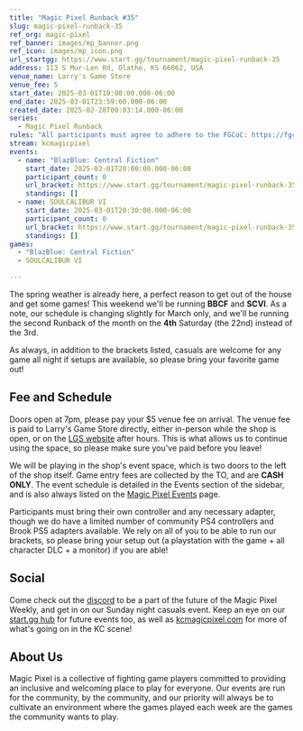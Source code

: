 ```yaml
---
title: "Magic Pixel Runback #35"
slug: magic-pixel-runback-35
ref_org: magic-pixel
ref_banner: images/mp_banner.png
ref_icon: images/mp_icon.png
url_startgg: https://www.start.gg/tournament/magic-pixel-runback-35
address: 113 S Mur-Len Rd, Olathe, KS 66062, USA
venue_name: Larry's Game Store
venue_fee: 5
start_date: 2025-03-01T19:00:00.000-06:00
end_date: 2025-03-01T23:59:00.000-06:00
created_date: 2025-02-28T00:03:14.000-06:00
series:
  - Magic Pixel Runback
rules: "All participants must agree to adhere to the FGCoC: https://fgcoc.com/"
stream: kcmagicpixel
events:
  - name: "BlazBlue: Central Fiction"
    start_date: 2025-03-01T20:00:00.000-06:00
    participant_count: 0
    url_bracket: https://www.start.gg/tournament/magic-pixel-runback-35/events/blazblue-central-fiction/brackets/1903843/2798717
    standings: []
  - name: SOULCALIBUR VI
    start_date: 2025-03-01T20:30:00.000-06:00
    participant_count: 0
    url_bracket: https://www.start.gg/tournament/magic-pixel-runback-35/events/soulcalibur-vi/brackets/1903832/2798706
    standings: []
games:
  - "BlazBlue: Central Fiction"
  - SOULCALIBUR VI

---
```


The spring weather is already here, a perfect reason to get out of the house and get some games! This weekend we'll be running **BBCF** and **SCVI**.<!--more--> As a note, our schedule is changing slightly for March only, and we'll be running the second Runback of the month on the **4th** Saturday (the 22nd) instead of the 3rd.

As always, in addition to the brackets listed, casuals are welcome for any game all night if setups are available, so please bring your favorite game out! 

## Fee and Schedule

Doors open at 7pm, please pay your $5 venue fee on arrival. The venue fee is paid to Larry's Game Store directly, either in-person while the shop is open, or on the [LGS website](https://www.larrysgamestore.com/products/kc-magic-pixel-5) after hours. This is what allows us to continue using the space, so please make sure you've paid before you leave!

We will be playing in the shop's event space, which is two doors to the left of the shop itself. Game entry fees are collected by the TO, and are **CASH ONLY**. The event schedule is detailed in the Events section of the sidebar, and is also always listed on the [Magic Pixel Events](https://kcmagicpixel.com/events/) page.

Participants must bring their own controller and any necessary adapter, though we do have a limited number of community PS4 controllers and Brook PS5 adapters available. We rely on all of you to be able to run our brackets, so please bring your setup out (a playstation with the game + all character DLC + a monitor) if you are able!  

## Social

Come check out the [discord](https://discord.gg/jkmn6CVrrQ) to be a part of the future of the Magic Pixel Weekly, and get in on our Sunday night casuals event. Keep an eye on our [start.gg hub](https://www.start.gg/hub/magic-pixel) for future events too, as well as [kcmagicpixel.com](https://kcmagicpixel.com) for more of what's going on in the KC scene!

## About Us

Magic Pixel is a collective of fighting game players committed to providing an inclusive and welcoming place to play for everyone. Our events are run for the community, by the community, and our priority will always be to cultivate an environment where the games played each week are the games the community wants to play.
  